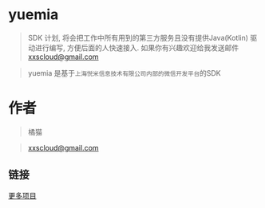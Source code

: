 # yuemia 

> SDK 计划, 将会把工作中所有用到的第三方服务且没有提供Java(Kotlin) 驱动进行编写, 方便后面的人快速接入. 如果你有兴趣欢迎给我发送邮件 xxscloud@gmail.com

> yuemia 是基于`上海悦米信息技术有限公司内部的微信开发平台`的SDK

# 作者
> 橘猫

> xxscloud@gmail.com


## 链接
[更多项目](https://github.com/xxscloud5722/)
